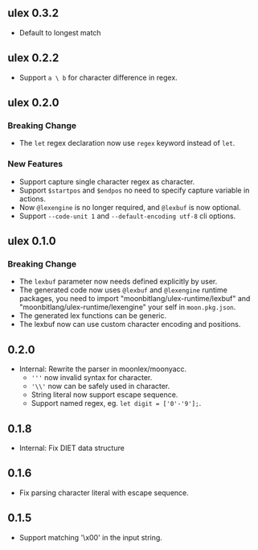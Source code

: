 ## ulex 0.3.2

- Default to longest match

## ulex 0.2.2

- Support `a \ b` for character difference in regex.

## ulex 0.2.0

### Breaking Change

- The `let` regex declaration now use `regex` keyword instead of `let`.

### New Features

- Support capture single character regex as character.
- Support `$startpos` and `$endpos` no need to specify capture variable in actions.
- Now `@lexengine` is no longer required, and `@lexbuf` is now optional.
- Support `--code-unit 1` and `--default-encoding utf-8` cli options.

## ulex 0.1.0

### Breaking Change

- The `lexbuf` parameter now needs defined explicitly by user.
- The generated code now uses `@lexbuf` and `@lexengine` runtime packages, you need to import "moonbitlang/ulex-runtime/lexbuf" and "moonbitlang/ulex-runtime/lexengine" your self in `moon.pkg.json`.
- The generated lex functions can be generic. 
- The lexbuf now can use custom character encoding and positions.

## 0.2.0

- Internal: Rewrite the parser in moonlex/moonyacc.
  - `'''` now invalid syntax for character.
  - `'\\'` now can be safely used in character.
  - String literal now support escape sequence.
  - Support named regex, eg. `let digit = ['0'-'9'];`.

## 0.1.8

- Internal: Fix DIET data structure

## 0.1.6

- Fix parsing character literal with escape sequence.

## 0.1.5

- Support matching '\x00' in the input string.
